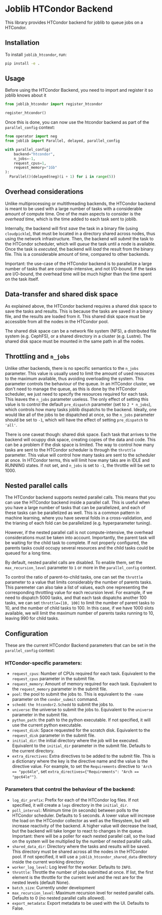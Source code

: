 # Joblib HTCondor Backend

This library provides HTCondor backend for joblib to queue jobs on a HTCondor.

## Installation

To install `joblib_htcondor`, run:

```bash
pip install -e .
```

## Usage

Before using the HTCondor Backend, you need to import and register it so joblib knows about it

```python
from joblib_htcondor import register_htcondor

register_htcondor()

```

Once this is done, you can now use the htcondor backend as part of the `parallel_config` context:

```python
from operator import neg
from joblib import Parallel, delayed, parallel_config

with parallel_config(
    backend="htcondor",
    n_jobs=-1,
    request_cpus=1,
    request_memory="1Gb"
):
  Parallel()(delayed(neg)(i + 1) for i in range(5))
```

## Overhead considerations

Unlike multiprocessing or multithreading backends, the HTCondor backend is meant to be used with a large number of tasks with a considerable amount of compute time. One of the main aspects to consider is the _overhead time_, which is the time added to each task sent to joblib.

Internally, the backend will first _save_ the task in a binary file (using `cloudpickle`), that must be located in a directory shared across nodes, thus using the network infrastructure. Then, the backend will _submit_ the task to the HTCondor scheduler, which will _queue_ the task until a node is available. Once the task is _executed_, the backend will _load_ the result from the binary file. This is a considerable amount of time, compared to other backends.

Important: the use-case of the HTCondor backend is to parallelize a large number of tasks that are compute-intensive, and not I/O-bound. If the tasks are I/O-bound, the overhead time will be much higher than the time spent on the task itself.


## Data-transfer and shared disk space

As explained above, the HTCondor backend requires a shared disk space to save the tasks and results. This is because the tasks are saved in a binary file, and the results are loaded from it. This shared disk space must be accessible from all the nodes in the HTCondor pool.

The shared disk space can be a network file system (NFS), a distributed file system (e.g. CephFS), or a shared directory in a cluster (e.g. Lustre). The shared disk space must be mounted in the same path in all the nodes.

## Throttling and `n_jobs`

Unlike other backends, there is no specific semantics to the `n_jobs` parameter. This value is usually used to limit the amount of used resources to the maximum available, thus avoiding overloading the system. This parameter controls the behaviour of the queue. In an HTCondor cluster, we don't need to manage the queue, as this is done by the HTCondor scheduler, we just need to specify the resources required for each task. This leaves the `n_jobs` parameter useless. The only effect of setting this value is to control the default `pre_dispatch` parameter (set to `2 * n_jobs`), which controls how many tasks joblib dispatchs to the backend. Ideally, one would like all of the jobs to be dispatched at once, so the `n_jobs` parameter should be set to `-1`, which
will have the effect of setting `pre_dispatch` to `'all'`.

There is one caveat though: shared disk space. Each task that arrives to the backend will ocuppy disk space, creating copies of the data and code. This can be a problem if the disk space is limited. The way to control how many tasks are sent to the HTCondor scheduler is through the `throttle` parameter. This value will control how many tasks are sent to the scheduler at once. In HTCondor terms, this will limit how many taks are in IDLE and RUNNING states. If not set, and `n_jobs` is set to `-1`, the throttle will be set to 1000.


## Nested parallel calls

The HTCondor backend supports nested parallel calls. This means that you can use the HTCondor backend inside a parallel call. This is useful when you have a large number of tasks that can be parallelized, and each of these tasks can be parallelized as well. This is a common pattern in machine learning, where you have several folds in a cross-validation, and the trianing of each fold can be parallelized (e.g. hyperparameter tuning).

However, if the nested parallel call is not compute-intensive, the overhead considerations must be taken into account. Importantly, the parent task will be waiting for the child task to complete. If not properly configured, the parents tasks could occupy several resources and the child tasks could be queued for a long time.

By default, nested parallel calls are disabled. To enable them, set the `max_recursion_level` parameter to `1` or more in the `parallel_config` context.

To control the ratio of parent-to-child tasks, one can set the `throttle` parameter to a value that limits considerably the number of parents tasks. This paremeter can also take a list of values, each one representing the corresponding throttling value for each recursion level. For example, if we need to dispatch 5000 tasks, and that each task dispatchs another 100 tasks, we can set `throttle=[10, 100]` to limit the number of parent tasks to 10, and the number of child tasks to 100. In this case, if we have 1000 slots available, we will limit the maximum number of parents tasks running to 10, leaving 990 for child tasks.


## Configuration

These are the current HTCondor Backend parameters that can be set in the `parallel_config` context:

### HTCondor-specific parameters:

- `request_cpus`: Number of CPUs required for each task. Equivalent to the `request_cpus` parameter in the submit file.
- `request_memory`: Amount of memory required for each task. Equivalent to the `request_memory` parameter in the submit file.
- `pool`: the pool to submit the jobs to. This is equivalent to the `-name` parameter on the `condor_submit` command.
- `schedd`: `the htcondor2.Schedd` to submit the jobs to.
- `universe`: the universe to submit the jobs to. Equivalent to the `universe` parameter in the submit file.
- `python_path`: the path to the python executable. If not specified, it will use the current python executable.
- `request_disk`: Space requested for the scratch disk. Equivalent to the `request_disk` parameter in the submit file.
- `initial_dir`: the initial directory where the job will be executed. Equivalent to the `initial_dir` parameter in the submit file. Defaults to the current directory.
- `extra_directives`: Extra directives to be added to the submit file. This is a dictionary where the key is the directive name and the value is the directive value. For example, to set the `Requirements` directive to `'Arch == "ppc64le"`, set `extra_directives={"Requirements": "Arch == "ppc64le""}`.

### Parameters that control the behaviour of the backend:
- `log_dir_prefix`: Prefix for each of the HTCondor log files. If not specified, it will create a `logs` directory in the `initial_dir`.
- `poll_interval`: Minimum time (in seconds) between polls to the HTCondor scheduler. Defaults to 5 seconds. A lower value will increase the load on the HTCondor collector as well as the filesystem, but will increase reactivity of the backend. A higher value will decrease the load, but the backend will take longer to react to changes in the queue. Important: there will be a poller for each nested parallel call, so the load on the system will be multiplied by the number of nested parallel calls.
- `shared_data_dir`: Directory where the tasks and results will be saved. This directory must be shared across all the nodes in the HTCondor pool. If not specified, it will use a `joblib_htcondor_shared_data` directory inside the current working directory.
- `worker_log_level`: Log level for the worker. Defaults to `INFO`.
- `throttle`: Throttle the number of jobs submitted at once. If list, the first element is the throttle for the current level and the rest are for the nested levels (default None).
- `batch_size`: Currently under development
- `max_recursion_level`: Maximum recursion level for nested parallel calls. Defaults to 0 (no nested parallel calls allowed).
- `export_metadata`: Export metadata to be used with the UI. Defaults to False.
